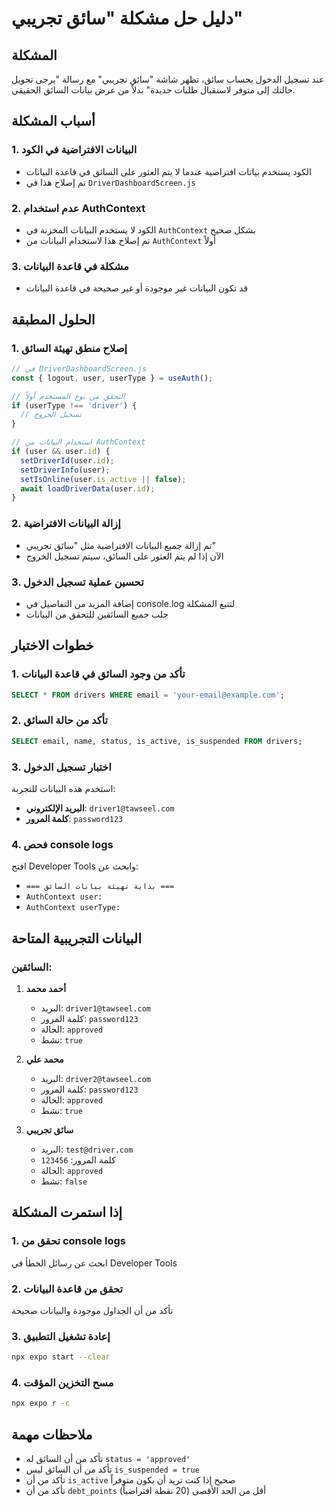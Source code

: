 # دليل حل مشكلة "سائق تجريبي"

## المشكلة
عند تسجيل الدخول بحساب سائق، تظهر شاشة "سائق تجريبي" مع رسالة "يرجى تحويل حالتك إلى متوفر لاستقبال طلبات جديدة" بدلاً من عرض بيانات السائق الحقيقي.

## أسباب المشكلة

### 1. **البيانات الافتراضية في الكود**
- الكود يستخدم بيانات افتراضية عندما لا يتم العثور على السائق في قاعدة البيانات
- تم إصلاح هذا في `DriverDashboardScreen.js`

### 2. **عدم استخدام AuthContext**
- الكود لا يستخدم البيانات المخزنة في `AuthContext` بشكل صحيح
- تم إصلاح هذا لاستخدام البيانات من `AuthContext` أولاً

### 3. **مشكلة في قاعدة البيانات**
- قد تكون البيانات غير موجودة أو غير صحيحة في قاعدة البيانات

## الحلول المطبقة

### 1. **إصلاح منطق تهيئة السائق**
```javascript
// في DriverDashboardScreen.js
const { logout, user, userType } = useAuth();

// التحقق من نوع المستخدم أولاً
if (userType !== 'driver') {
  // تسجيل الخروج
}

// استخدام البيانات من AuthContext
if (user && user.id) {
  setDriverId(user.id);
  setDriverInfo(user);
  setIsOnline(user.is_active || false);
  await loadDriverData(user.id);
}
```

### 2. **إزالة البيانات الافتراضية**
- تم إزالة جميع البيانات الافتراضية مثل "سائق تجريبي"
- الآن إذا لم يتم العثور على السائق، سيتم تسجيل الخروج

### 3. **تحسين عملية تسجيل الدخول**
- إضافة المزيد من التفاصيل في console.log لتتبع المشكلة
- جلب جميع السائقين للتحقق من البيانات

## خطوات الاختبار

### 1. **تأكد من وجود السائق في قاعدة البيانات**
```sql
SELECT * FROM drivers WHERE email = 'your-email@example.com';
```

### 2. **تأكد من حالة السائق**
```sql
SELECT email, name, status, is_active, is_suspended FROM drivers;
```

### 3. **اختبار تسجيل الدخول**
استخدم هذه البيانات للتجربة:
- **البريد الإلكتروني**: `driver1@tawseel.com`
- **كلمة المرور**: `password123`

### 4. **فحص console logs**
افتح Developer Tools وابحث عن:
- `=== بداية تهيئة بيانات السائق ===`
- `AuthContext user:`
- `AuthContext userType:`

## البيانات التجريبية المتاحة

### السائقين:
1. **أحمد محمد**
   - البريد: `driver1@tawseel.com`
   - كلمة المرور: `password123`
   - الحالة: `approved`
   - نشط: `true`

2. **محمد علي**
   - البريد: `driver2@tawseel.com`
   - كلمة المرور: `password123`
   - الحالة: `approved`
   - نشط: `true`

3. **سائق تجريبي**
   - البريد: `test@driver.com`
   - كلمة المرور: `123456`
   - الحالة: `approved`
   - نشط: `false`

## إذا استمرت المشكلة

### 1. **تحقق من console logs**
ابحث عن رسائل الخطأ في Developer Tools

### 2. **تحقق من قاعدة البيانات**
تأكد من أن الجداول موجودة والبيانات صحيحة

### 3. **إعادة تشغيل التطبيق**
```bash
npx expo start --clear
```

### 4. **مسح التخزين المؤقت**
```bash
npx expo r -c
```

## ملاحظات مهمة

- تأكد من أن السائق له `status = 'approved'`
- تأكد من أن السائق ليس `is_suspended = true`
- تأكد من أن `is_active` صحيح إذا كنت تريد أن يكون متوفراً
- تأكد من أن `debt_points` أقل من الحد الأقصى (20 نقطة افتراضياً) 